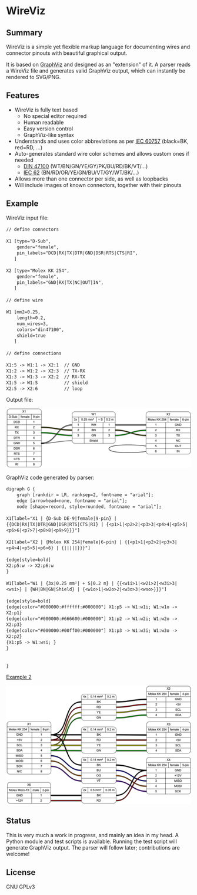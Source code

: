 # WireViz

## Summary

WireViz is a simple yet flexible markup language for documenting wires and connector pinouts with beautiful graphical output.

It is based on [GraphViz](https://www.graphviz.org/) and designed as an "extension" of it. A parser reads a WireViz file and generates valid GraphViz output, which can instantly be rendered to SVG/PNG.

## Features

* WireViz is fully text based
  * No special editor required
  * Human readable
  * Easy version control
  * GraphViz-like syntax
* Understands and uses color abbreviations as per [IEC 60757](https://en.wikipedia.org/wiki/Electronic_color_code#Color_band_system) (black=BK, red=RD, ...)
* Auto-generates standard wire color schemes and allows custom ones if needed
  * [DIN 47100](https://en.wikipedia.org/wiki/DIN_47100) (WT/BN/GN/YE/GY/PK/BU/RD/BK/VT/...)
  * [IEC 62](https://en.wikipedia.org/wiki/Electronic_color_code#Color_band_system)   (BN/RD/OR/YE/GN/BU/VT/GY/WT/BK/...)
* Allows more than one connector per side, as well as loopbacks
* Will include images of known connectors, together with their pinouts

## Example

WireViz input file:

    // define connectors

    X1 [type="D-Sub",
        gender="female",
        pin_labels="DCD|RX|TX|DTR|GND|DSR|RTS|CTS|RI",
       ]

    X2 [type="Molex KK 254",
        gender="female",
        pin_labels="GND|RX|TX|NC|OUT|IN",
       ]

    // define wire

    W1 [mm2=0.25,
        length=0.2,
        num_wires=3,
        colors="din47100",
        shield=true
       ]

    // define connections

    X1:5 -> W1:1 -> X2:1  // GND
    X1:2 -> W1:2 -> X2:3  // TX-RX
    X1:3 -> W1:3 -> X2:2  // RX-TX
    X1:5 -> W1:S          // shield
    X2:5 -> X2:6          // loop

Output file:

![Sample output diagram](idea/example1.png)

GraphViz code generated by parser:

    digraph G {
        graph [rankdir = LR, ranksep=2, fontname = "arial"];
        edge [arrowhead=none, fontname = "arial"];
        node [shape=record, style=rounded, fontname = "arial"];

    X1[label="X1 | {D-Sub DE-9|female|9-pin} | {{DCD|RX|TX|DTR|GND|DSR|RTS|CTS|RI} | {<p1>1|<p2>2|<p3>3|<p4>4|<p5>5|<p6>6|<p7>7|<p8>8|<p9>9}}}"]

    X2[label="X2 | {Molex KK 254|female|6-pin} | {{<p1>1|<p2>2|<p3>3|<p4>4|<p5>5|<p6>6} | {|||||}}}"]

    {edge[style=bold]
    X2:p5:w -> X2:p6:w
    }

    W1[label="W1 | {3x|0.25 mm²| + S|0.2 m} | {{<w1i>1|<w2i>2|<w3i>3|<wsi>} | {WH|BN|GN|Shield} | {<w1o>1|<w2o>2|<w3o>3|<wso>}}}"]

    {edge[style=bold]
    {edge[color="#000000:#ffffff:#000000"] X1:p5 -> W1:w1i; W1:w1o -> X2:p1}
    {edge[color="#000000:#666600:#000000"] X1:p2 -> W1:w2i; W1:w2o -> X2:p3}
    {edge[color="#000000:#00ff00:#000000"] X1:p3 -> W1:w3i; W1:w3o -> X2:p2}
    {X1:p5 -> W1:wsi; }
    }


    }

[Example 2](idea/example2.dot)

![](idea/example2.png)

## Status

This is very much a work in progress, and mainly an idea in my head.
A Python module and test scripts is available. Running the test script will generate GraphViz output.
The parser will follow later; contributions are welcome!

## License

GNU GPLv3
